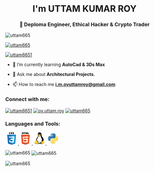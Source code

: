 <h1 align="center">I'm UTTAM KUMAR ROY</h1>
<h3 align="center">🏢 Deploma Engineer, Ethical Hacker & Crypto Trader</h3>

<p align="left"> <img src="https://komarev.com/ghpvc/?username=uttam665&label=Profile%20views&color=0e75b6&style=flat" alt="uttam665" /> </p>

<p align="left"> <a href="https://github.com/ryo-ma/github-profile-trophy"><img src="https://github-profile-trophy.vercel.app/?username=uttam665" alt="uttam665" /></a> </p>

<p align="left"> <a href="https://twitter.com/uttam6651" target="blank"><img src="https://img.shields.io/twitter/follow/uttam6651?logo=twitter&style=for-the-badge" alt="uttam6651" /></a> </p>

- 🌱 I’m currently learning **AutoCad & 3Ds Max**

- 💬 Ask me about **Architectural Projects.**

- 📫 How to reach me **i.m.ovuttamroy@gmail.com**

<h3 align="left">Connect with me:</h3>
<p align="left">
<a href="https://twitter.com/uttam6651" target="blank"><img align="center" src="https://raw.githubusercontent.com/rahuldkjain/github-profile-readme-generator/master/src/images/icons/Social/twitter.svg" alt="uttam6651" height="30" width="40" /></a>
<a href="https://fb.com/ov.uttam.roy" target="blank"><img align="center" src="https://raw.githubusercontent.com/rahuldkjain/github-profile-readme-generator/master/src/images/icons/Social/facebook.svg" alt="ov.uttam.roy" height="30" width="40" /></a>
<a href="https://discord.gg/uttam665" target="blank"><img align="center" src="https://raw.githubusercontent.com/rahuldkjain/github-profile-readme-generator/master/src/images/icons/Social/discord.svg" alt="uttam665" height="30" width="40" /></a>
</p>

<h3 align="left">Languages and Tools:</h3>
<p align="left"> <a href="https://www.w3schools.com/css/" target="_blank" rel="noreferrer"> <img src="https://raw.githubusercontent.com/devicons/devicon/master/icons/css3/css3-original-wordmark.svg" alt="css3" width="40" height="40"/> </a> <a href="https://www.w3.org/html/" target="_blank" rel="noreferrer"> <img src="https://raw.githubusercontent.com/devicons/devicon/master/icons/html5/html5-original-wordmark.svg" alt="html5" width="40" height="40"/> </a> <a href="https://www.linux.org/" target="_blank" rel="noreferrer"> <img src="https://raw.githubusercontent.com/devicons/devicon/master/icons/linux/linux-original.svg" alt="linux" width="40" height="40"/> </a> <a href="https://www.python.org" target="_blank" rel="noreferrer"> <img src="https://raw.githubusercontent.com/devicons/devicon/master/icons/python/python-original.svg" alt="python" width="40" height="40"/> </a> </p>

<p><img align="left" src="https://github-readme-stats.vercel.app/api/top-langs?username=uttam665&show_icons=true&locale=en&layout=compact" alt="uttam665" /></p>

<p>&nbsp;<img align="center" src="https://github-readme-stats.vercel.app/api?username=uttam665&show_icons=true&locale=en" alt="uttam665" /></p>

<p><img align="center" src="https://github-readme-streak-stats.herokuapp.com/?user=uttam665&" alt="uttam665" /></p>
